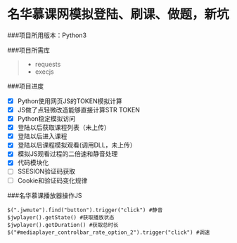# 名华慕课网模拟登陆、刷课、做题，新坑

###项目所用版本：Python3

###项目所需库
> * requests
> * execjs

###项目进度
- [x] Python使用网页JS的TOKEN模拟计算
- [x] JS做了点轻微改造能够直接计算STR TOKEN
- [x] Python稳定模拟访问
- [x] 登陆以后获取课程列表（未上传）
- [x] 登陆以后进入课程
- [x] 登陆以后课程模拟观看(调用DLL，未上传）
- [x] 模拟JS观看过程的二倍速和静音处理
- [x] 代码模块化
- [ ] SSESION验证码获取
- [ ] Cookie和验证码变化规律

###名华慕课播放器操作JS
```
$(".jwmute").find("button").trigger("click") #静音
$jwplayer().getState() #获取播放状态
$jwplayer().getDuration() #获取总时长
$("#mediaplayer_controlbar_rate_option_2").trigger("click") #调速
```
